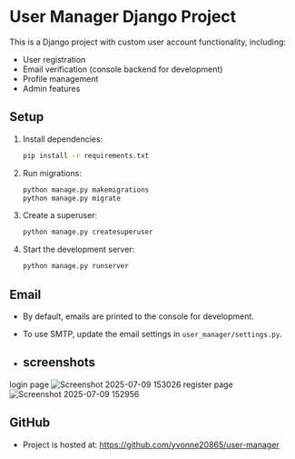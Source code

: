 # User Manager Django Project

This is a Django project with custom user account functionality, including:
- User registration
- Email verification (console backend for development)
- Profile management
- Admin features

## Setup
1. Install dependencies:
   ```bash
   pip install -r requirements.txt
   ```
2. Run migrations:
   ```bash
   python manage.py makemigrations
   python manage.py migrate
   ```
3. Create a superuser:
   ```bash
   python manage.py createsuperuser
   ```
4. Start the development server:
   ```bash
   python manage.py runserver
   ```

## Email
- By default, emails are printed to the console for development.
- To use SMTP, update the email settings in `user_manager/settings.py`.

- ## screenshots
 login page
 ![Screenshot 2025-07-09 153026](https://github.com/user-attachments/assets/2e2ae63a-c30b-405c-8503-e9cac32cbb11)
 register page
 ![Screenshot 2025-07-09 152956](https://github.com/user-attachments/assets/3754e7ed-bf5e-4446-ac4a-ebb672fad4d5)

  


## GitHub
- Project is hosted at: https://github.com/yvonne20865/user-manager

